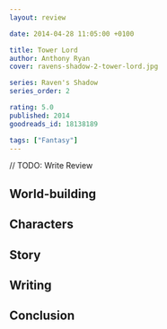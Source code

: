 ```yaml
---
layout: review

date: 2014-04-28 11:05:00 +0100

title: Tower Lord
author: Anthony Ryan
cover: ravens-shadow-2-tower-lord.jpg

series: Raven's Shadow
series_order: 2

rating: 5.0
published: 2014
goodreads_id: 18138189

tags: ["Fantasy"]
---
```


// TODO: Write Review

<!--more-->

## World-building

## Characters

## Story

## Writing

## Conclusion
